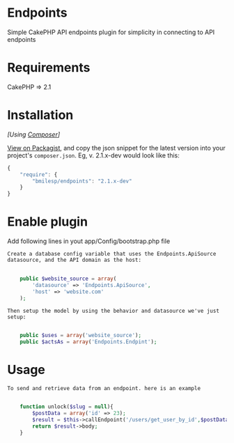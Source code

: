 Endpoints
=========

Simple CakePHP API endpoints plugin for simplicity in connecting to API endpoints


# Requirements

CakePHP => 2.1 

# Installation


_[Using [Composer](http://getcomposer.org/)]_

[View on Packagist](https://packagist.org/packages/bmilesp/endpoints), and copy the json snippet for the latest version into your project's `composer.json`. Eg, v. 2.1.x-dev would look like this:

```javascript
{
	"require": {
		"bmilesp/endpoints": "2.1.x-dev"
	}
}
```

# Enable plugin

Add following lines in yout app/Config/bootstrap.php file

	Create a database config variable that uses the Endpoints.ApiSource datasource, and the API domain as the host:

```php
	
	public $website_source = array(
    	'datasource' => 'Endpoints.ApiSource',
    	'host' => 'website.com'
    );
``` 

	Then setup the model by using the behavior and datasource we've just setup:

```php
	
	public $uses = array('website_source');
	public $actsAs = array('Endpoints.Endpint');

```


# Usage

	To send and retrieve data from an endpoint. here is an example

```php

	function unlock($slug = null){
		$postData = array('id' => 23);
		$result = $this->callEndpoint('/users/get_user_by_id',$postData);
		return $result->body; 	
	}

```